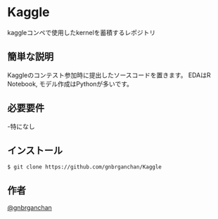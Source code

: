 # Kaggle
kaggleコンペで使用したkernelを蓄積するレポジトリ

## 簡単な説明
Kaggleのコンテスト参加時に提出したソースコードを置きます。
EDAはR Notebook, モデル作成はPythonが多いです。
 
## 必要要件
 
-特になし
 
## インストール
 
```
$ git clone https://github.com/gnbrganchan/Kaggle
```
 
## 作者
 
[@gnbrganchan](https://twitter.com/gnbrganchan)
